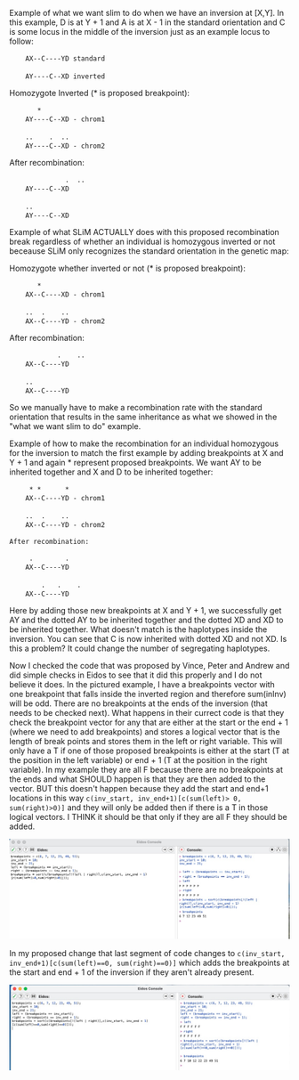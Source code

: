 
Example of what we want slim to do when we have an inversion at [X,Y]. In this example, D is at Y + 1 and A is at X - 1 in the standard orientation and C is some locus in the middle of the inversion just as an example locus to follow:
```	
	AX--C----YD standard

	AY----C--XD inverted
```

   Homozygote Inverted (* is proposed breakpoint):
```
	   *  
	AY----C--XD - chrom1

	..    .  ..
	AY----C--XD - chrom2
```

   After recombination:
```
      	      .  ..
	AY----C--XD

	..    
	AY----C--XD

```


Example of what SLiM ACTUALLY does with this proposed recombination break regardless of whether an individual is homozygous inverted or not beceause SLiM only recognizes the standard orientation in the genetic map:

   Homozygote whether inverted or not (* is proposed breakpoint):
```
	   *  
	AX--C----XD - chrom1

	..  .    ..
	AX--C----YD - chrom2

```
   After recombination:
```   
       	    .    ..
	AX--C----YD

	..    
	AX--C----YD

```
So we manually have to make a recombination rate with the standard orientation that results in the same inheritance as what we showed in the "what we want slim to do" example.


Example of how to make the recombination for an individual homozygous for the inversion to match the first example by adding breakpoints at X and Y + 1 and again * represent proposed breakpoints. We want AY to be inherited together and X and D to be inherited together:
```
	 * *      *
	AX--C----YD - chrom1

	..  .    ..
	AX--C----YD - chrom2
```

	After recombination:
```
	 .        .
	AX--C----YD

        .   .    .
	AX--C----YD
```
																	   
Here by adding those new breakpoints at X and Y + 1, we successfully get AY and the dotted AY to be inherited together and the dotted XD and XD to be inherited together. What doesn't match is the haplotypes inside the inversion. You can see that C is now inherited with dotted XD and not XD. Is this a problem? It could change the number of segregating haplotypes. 


Now I checked the code that was proposed by Vince, Peter and Andrew and did simple checks in Eidos to see that it did this properly and I do not believe it does. In the pictured example, I have a breakpoints vector with one breakpoint that falls inside the inverted region and therefore sum(inInv) will be odd. There are no breakpoints at the ends of the inversion (that needs to be checked next). What happens in their currect code is that they check the breakpoint vector for any that are either at the start or the end + 1 (where we need to add breakpoints) and stores a logical vector that is the length of break points and stores them in the left or right variable. This will only have a T if one of those proposed breakpoints is either at the start (T at the position in the left variable) or end + 1 (T at the position in the right variable). In my example they are all F because there are no breakpoints at the ends and what SHOULD happen is that they are then added to the vector. BUT this doesn't happen because they add the start and end+1 locations in this way ```c(inv_start, inv_end+1)[c(sum(left)> 0, sum(right)>0)]``` and they will only be added then if there is a T in those logical vectors. I THINK it should be that only if they are all F they should be added.

<img src="../src/Inv_Issue/Current_Inv_Code.png" width = "1000">

In my proposed change that last segment of code changes to ```c(inv_start, inv_end+1)[c(sum(left)==0, sum(right)==0)]``` which adds the breakpoints at the start and end + 1 of the inversion if they aren't already present. 

<img src="../src/Inv_Issue/Proposed_Inv_Correction.png" width = "1000">
